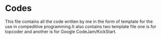 # Codes
This file contains all the code written by me in the form of template for the use in compeditive programming.It also contains two template file one is for topcoder and another is for Google CodeJam/KickStart.
